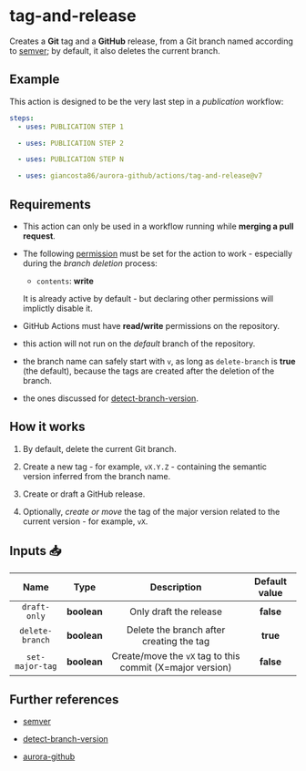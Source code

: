 # tag-and-release

Creates a **Git** tag and a **GitHub** release, from a Git branch named according to [semver](https://semver.org/); by default, it also deletes the current branch.

## Example

This action is designed to be the very last step in a _publication_ workflow:

```yaml
steps:
  - uses: PUBLICATION STEP 1

  - uses: PUBLICATION STEP 2

  - uses: PUBLICATION STEP N

  - uses: giancosta86/aurora-github/actions/tag-and-release@v7
```

## Requirements

- This action can only be used in a workflow running while **merging a pull request**.

- The following [permission](https://docs.github.com/en/actions/writing-workflows/choosing-what-your-workflow-does/controlling-permissions-for-github_token) must be set for the action to work - especially during the _branch deletion_ process:

  - `contents`: **write**

  It is already active by default - but declaring other permissions will implictly disable it.

- GitHub Actions must have **read/write** permissions on the repository.

- this action will not run on the _default_ branch of the repository.

- the branch name can safely start with `v`, as long as `delete-branch` is **true** (the default), because the tags are created after the deletion of the branch.

- the ones discussed for [detect-branch-version](../detect-branch-version/README.md).

## How it works

1. By default, delete the current Git branch.

1. Create a new tag - for example, `vX.Y.Z` - containing the semantic version inferred from the branch name.

1. Create or draft a GitHub release.

1. Optionally, _create or move_ the tag of the major version related to the current version - for example, `vX`.

## Inputs 📥

|      Name       |    Type     |                        Description                        | Default value |
| :-------------: | :---------: | :-------------------------------------------------------: | :-----------: |
|  `draft-only`   | **boolean** |                  Only draft the release                   |   **false**   |
| `delete-branch` | **boolean** |         Delete the branch after creating the tag          |   **true**    |
| `set-major-tag` | **boolean** | Create/move the `vX` tag to this commit (X=major version) |   **false**   |

## Further references

- [semver](https://semver.org/)

- [detect-branch-version](../detect-branch-version/README.md)

- [aurora-github](../../README.md)
